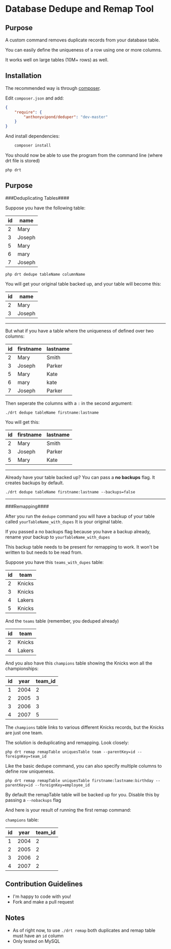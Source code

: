 Database Dedupe and Remap Tool
======================

Purpose
------------

A custom command removes duplicate records from your database table.

You can easily define the uniqueness of a row using one or more columns.

It works well on large tables (10M+ rows) as well.

Installation
------------

The recommended way is through [composer](http://getcomposer.org).

Edit `composer.json` and add:

```json
{
    "require": {
        "anthonyvipond/deduper": "dev-master"
    }
}
```

And install dependencies:

```bash
    composer install
```

You should now be able to use the program from the command line (where drt file is stored)
```
php drt
```

Purpose
------------

###Deduplicating Tables####

Suppose you have the following table:

id | name
------------- | -------------
2  | Mary
3  | Joseph
5  | Mary
6  | mary
7  | Joseph

```
php drt dedupe tableName columnName
```

You will get your original table backed up, and your table will become this:

id | name
------------- | -------------
2  | Mary
3  | Joseph

----------------------------


But what if you have a table where the uniqueness of defined over two columns:

id | firstname | lastname
------------- | ------------- | -------------
2  | Mary  |  Smith
3  | Joseph  |  Parker
5  | Mary  |  Kate
6  | mary  |  kate
7  | Joseph  |  Parker

Then seperate the columns with a `:` in the second argument:

```
./drt dedupe tableName firstname:lastname
```

You will get this:

id | firstname | lastname
------------- | ------------- | -------------
2  | Mary  |  Smith
3  | Joseph  |  Parker
5  | Mary  |  Kate

----------------------------

Already have your table backed up? You can pass a **no backups** flag. It creates backups by default.

```
./drt dedupe tableName firstname:lastname --backups=false
```

----------------------------

###Remapping####

After you run the `dedupe` command you will have a backup of your table called `yourTableName_with_dupes` It is your original table.

If you passed a no backups flag because you have a backup already, rename your backup to `yourTableName_with_dupes`

This backup table needs to be present for remapping to work. It won't be written to but needs to be read from.

Suppose you have this `teams_with_dupes` table:

id | team
------------- | -------------
2  | Knicks
3  | Knicks
4  | Lakers
5  | Knicks

And the `teams` table (remember, you deduped already)

id | team
------------- | -------------
2  | Knicks
4  | Lakers

And you also have this `champions` table showing the Knicks won all the championships:

id | year | team_id | 
------------- | ------------- | -------------
1  | 2004 | 2
2  | 2005 | 3
3  | 2006 | 3
4  | 2007 | 5

The `champions` table links to various different Knicks records, but the Knicks are just one team.

The solution is deduplicating and remapping. Look closely:

```
php drt remap remapTable uniquesTable team --parentKey=id --foreignKey=team_id
```

Like the basic dedupe command, you can also specify multiple columns to define row uniqueness.

```
php drt remap remapTable uniquesTable firstname:lastname:birthday --parentKey=id --foreignKey=employee_id
```

By default the remapTable table will be backed up for you. Disable this by passing a `--nobackups` flag

And here is your result of running the first remap command:


`champions` table:

id | year | team_id | 
------------- | ------------- | -------------
1  | 2004 | 2
2  | 2005 | 2
3  | 2006 | 2
4  | 2007 | 2

Contribution Guidelines
------------

- I'm happy to code with you!
- Fork and make a pull request

Notes
------------

- As of right now, to use `./drt remap` both duplicates and remap table must have an `id` column
- Only tested on MySQL